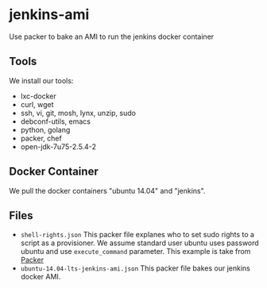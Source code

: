 # jenkins-ami
Use packer to bake an AMI to run the jenkins docker container

## Tools
We install our tools:
 + lxc-docker
 + curl, wget
 + ssh, vi, git, mosh, lynx, unzip, sudo
 + debconf-utils, emacs
 + python, golang
 + packer, chef
 + open-jdk-7u75-2.5.4-2 

## Docker Container
We pull the docker containers "ubuntu 14.04" and "jenkins". 

## Files
 + `shell-rights.json` This packer file explanes who to set sudo rights to a script as a provisioner.
We assume standard user ubuntu uses password ubuntu and use `execute_command` parameter.
This example is take from [Packer](https://www.packer.io/docs/provisioners/shell.html)
 + `ubuntu-14.04-lts-jenkins-ami.json` This packer file bakes our jenkins docker AMI.

